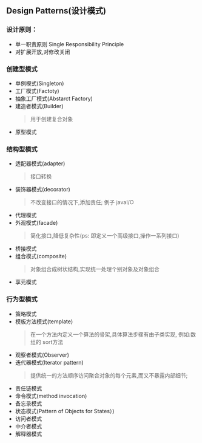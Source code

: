 ## Design Patterns(设计模式)

### 设计原则：
* 单一职责原则 Single Responsibility Principle
* 对扩展开放,对修改关闭

### 创建型模式
* 单例模式(Singleton)
* 工厂模式(Factoty)
* 抽象工厂模式(Abstarct Factory)
* 建造者模式(Builder)
    >用于创建复合对象
* 原型模式

### 结构型模式
* 适配器模式(adapter)
    >接口转换
* 装饰器模式(decorator)
    >不改变接口的情况下,添加责任;
     例子 javaI/O
* 代理模式
* 外观模式(facade)
    >简化接口,降低复杂性(ps: 即定义一个高级接口,操作一系列接口)
* 桥接模式
* 组合模式(composite)
    >对象组合成树状结构,实现统一处理个别对象及对象组合
* 享元模式

### 行为型模式
* 策略模式
* 模板方法模式(template)
    >在一个方法内定义一个算法的骨架,具体算法步骤有由子类实现,
    例如:数组的 sort方法
* 观察者模式(Observer)
* 迭代器模式(Iterator pattern)
    >提供统一的方法顺序访问聚合对象的每个元素,而又不暴露内部细节;
* 责任链模式
* 命令模式(method invocation)
* 备忘录模式
* 状态模式(Pattern of Objects for States）)
* 访问者模式
* 中介者模式
* 解释器模式